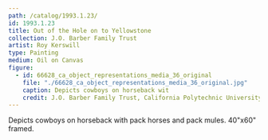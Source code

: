 ```yaml
---
path: /catalog/1993.1.23/
id: 1993.1.23
title: Out of the Hole on to Yellowstone
collection: J.O. Barber Family Trust
artist: Roy Kerswill
type: Painting
medium: Oil on Canvas
figure:
  - id: 66628_ca_object_representations_media_36_original
    file: "./66628_ca_object_representations_media_36_original.jpg"
    caption: Depicts cowboys on horseback wit
    credit: J.O. Barber Family Trust, California Polytechnic University\nThe images associated with the objects on this website are protected under United States copyright laws. We are pleased to share these materials as an educational resource for the public for non-commercial, educational and personal use only, or for fair use as defined by law.
---
```

Depicts cowboys on horseback with pack horses and pack mules. 
40"x60"
framed.
